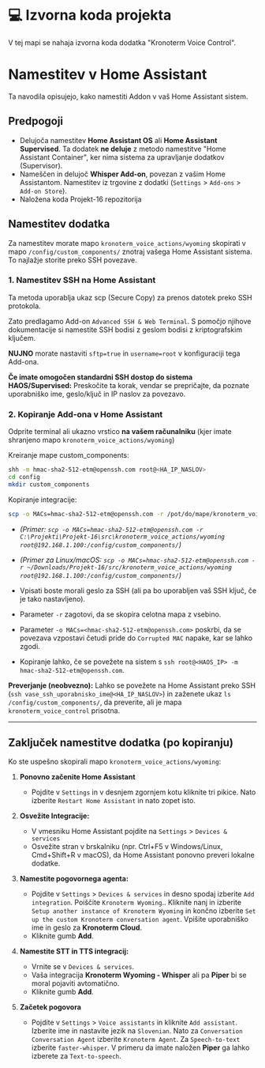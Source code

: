 # :computer: Izvorna koda projekta

V tej mapi se nahaja izvorna koda dodatka "Kronoterm Voice Control".

# Namestitev v Home Assistant

Ta navodila opisujejo, kako namestiti Addon v vaš Home Assistant sistem.

## Predpogoji

* Delujoča namestitev **Home Assistant OS** ali **Home Assistant Supervised**. Ta dodatek **ne deluje** z metodo namestitve "Home Assistant Container", ker nima sistema za upravljanje dodatkov (Supervisor).
* Nameščen in delujoč **Whisper Add-on**, povezan z vašim Home Assistantom. Namestitev iz trgovine z dodatki (`Settings` > `Add-ons` > `Add-on Store`).
* Naložena koda Projekt-16 repozitorija

## Namestitev dodatka

Za namestitev morate mapo `kronoterm_voice_actions/wyoming` skopirati v mapo `/config/custom_components/` znotraj vašega Home Assistant sistema. To najlažje storite preko SSH povezave.

### 1. Namestitev SSH na Home Assistant

Ta metoda uporablja ukaz scp (Secure Copy) za prenos datotek preko SSH protokola.

Zato predlagamo Add-on `Advanced SSH & Web Terminal`. S pomočjo njihove dokumentacije si namestite SSH bodisi z geslom bodisi z kriptografskim ključem.

**NUJNO** morate nastaviti `sftp=true` in `username=root` v konfiguraciji tega Add-ona.

**Če imate omogočen standardni SSH dostop do sistema HAOS/Supervised:** Preskočite ta korak, vendar se prepričajte, da poznate uporabniško ime, geslo/ključ in IP naslov za povezavo.

### 2. Kopiranje Add-ona v Home Assistant

Odprite terminal ali ukazno vrstico **na vašem računalniku** (kjer imate shranjeno mapo `kronoterm_voice_actions/wyoming`)

Kreiranje mape custom_components:
```bash
shh -m hmac-sha2-512-etm@openssh.com root@<HA_IP_NASLOV>
cd config
mkdir custom_components
```
Kopiranje integracije:
```bash
scp -o MACs=hmac-sha2-512-etm@openssh.com -r /pot/do/mape/kronoterm_voice_actions/wyoming root@<HA_IP_NASLOV>:/config/custom_components/
```

* *(Primer: `scp -o MACs=hmac-sha2-512-etm@openssh.com -r C:\Projekti\Projekt-16\src\kronoterm_voice_actions/wyoming root@192.168.1.100:/config/custom_components/`)*
* *(Primer za Linux/macOS: `scp -o MACs=hmac-sha2-512-etm@openssh.com -r ~/Downloads/Projekt-16/src/kronoterm_voice_actions/wyoming root@192.168.1.100:/config/custom_components/`)*

* Vpisati boste morali geslo za SSH (ali pa bo uporabljen vaš SSH ključ, če je tako nastavljeno).
* Parameter `-r` zagotovi, da se skopira celotna mapa z vsebino.
* Parameter `-o MACs=<hmac-sha2-512-etm@openssh.com>` poskrbi, da se povezava vzpostavi četudi pride do `Corrupted MAC` napake, kar se lahko zgodi.
* Kopiranje lahko, če se povežete na sistem s `ssh root@<HAOS_IP> -m hmac-sha2-512-etm@openssh.com`.

**Preverjanje (neobvezno):**
Lahko se povežete na Home Assistant preko SSH (`ssh vase_ssh_uporabnisko_ime@<HA_IP_NASLOV>`) in zaženete ukaz `ls /config/custom_components/`, da preverite, ali je mapa `kronoterm_voice_control` prisotna.

---

## Zaključek namestitve dodatka (po kopiranju)

Ko ste uspešno skopirali mapo `kronoterm_voice_actions/wyoming`:

1. **Ponovno začenite Home Assistant**
    * Pojdite v `Settings` in v desnjem zgornjem kotu kliknite tri pikice. Nato izberite `Restart Home Assistant` in nato zopet isto.
2. **Osvežite Integracije:**
    * V vmesniku Home Assistant pojdite na `Settings` > `Devices & services`
    * Osvežite stran v brskalniku (npr. Ctrl+F5 v Windows/Linux, Cmd+Shift+R v macOS), da Home Assistant ponovno preveri lokalne dodatke.
3. **Namestite pogovornega agenta:**
    * Pojdite v `Settings` > `Devices & services` in desno spodaj izberite `Add integration`. Poiščite `Kronoterm Wyoming`.. Kliknite nanj in izberite `Setup another instance of Kronoterm Wyoming` in končno izberite `Set up the custom Kronoterm conversation agent`.
    Vpišite uporabniško ime in geslo za **Kronoterm Cloud**.
    * Kliknite gumb **Add**.
4. **Namestite STT in TTS integracij:**
    * Vrnite se v `Devices & services`.
    * Vaša integracija **Kronoterm Wyoming - Whisper** ali pa **Piper** bi se moral pojaviti avtomatično.
    * Kliknite gumb **Add**.

5. **Začetek pogovora**
    * Pojdite v `Settings` > `Voice assistants` in kliknite `Add assistant`. Izberite ime in nastavite jezik na `Slovenian`. Nato za `Conversation Conversation Agent` izberite `Kronoterm Agent`. Za `Speech-to-text` izberite `faster-whisper`. V primeru da imate naložen **Piper** ga lahko izberete za `Text-to-speech`.